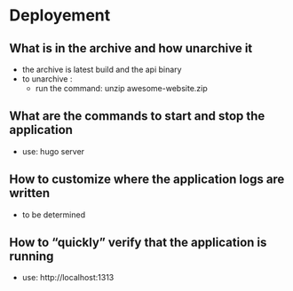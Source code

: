 # Deployement

## What is in the archive and how unarchive it

* the archive is latest build and the api binary
* to unarchive :
  * run the command: unzip awesome-website.zip

## What are the commands to start and stop the application

* use: hugo server

## How to customize where the application logs are written

* to be determined

## How to “quickly” verify that the application is running

* use: http://localhost:1313